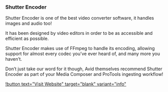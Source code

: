 ### Shutter Encoder

Shutter Encoder is one of the best video converter software, it handles images and audio too!

It has been designed by video editors in order to be as accessible and efficient as possible.

Shutter Encoder makes use of FFmpeg to handle its encoding, allowing support for almost every codec you’ve ever heard of, and many more you haven’t.

Don’t just take our word for it though, Avid themselves recommend Shutter Encoder as part of your Media Composer and ProTools ingesting workflow!

[!button text="Visit Website" target="blank" variant="info"](https://www.shutterencoder.com/en/)